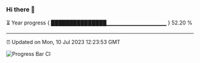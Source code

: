 ### Hi there 👋

⏳ Year progress { ███████████████▁▁▁▁▁▁▁▁▁▁▁▁▁▁▁ } 52.20 %

---

⏰ Updated on Mon, 10 Jul 2023 12:23:53 GMT

![Progress Bar CI](https://github.com/liununu/liununu/workflows/Progress%20Bar%20CI/badge.svg)

